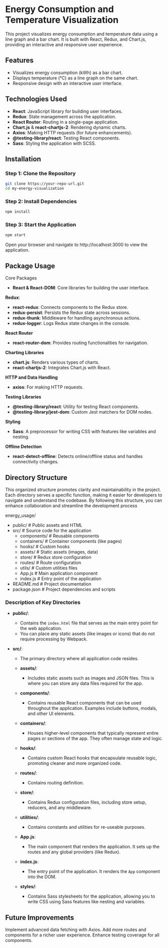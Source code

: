 # Energy Consumption and Temperature Visualization

This project visualizes energy consumption and temperature data using a line graph and a bar chart. It is built with React, Redux, and Chart.js, providing an interactive and responsive user experience.

## Features

- Visualizes energy consumption (kWh) as a bar chart.
- Displays temperature (°C) as a line graph on the same chart.
- Responsive design with an interactive user interface.

## Technologies Used

- **React**: JavaScript library for building user interfaces.
- **Redux**: State management across the application.
- **React Router**: Routing in a single-page application.
- **Chart.js** & **react-chartjs-2**: Rendering dynamic charts.
- **Axios**: Making HTTP requests (for future enhancements).
- **@testing-library/react**: Testing React components.
- **Sass**: Styling the application with SCSS.

## Installation

### Step 1: Clone the Repository

```bash
git clone https://your-repo-url.git
cd my-energy-visualization
```


### Step 2: Install Dependencies
```bash
npm install
```

### Step 3: Start the Application
```bash
npm start
```
Open your browser and navigate to http://localhost:3000 to view the application.

## Package Usage
Core Packages
- **React & React-DOM**: Core libraries for building the user interface.
  
**Redux**:
- **react-redux**: Connects components to the Redux store.
- **redux-persist**: Persists the Redux state across sessions.
- **redux-thunk**: Middleware for handling asynchronous actions.
- **redux-logger**: Logs Redux state changes in the console.
  
**React Router**
- **react-router-dom**: Provides routing functionalities for navigation.
  
**Charting Libraries**
- **chart.js**: Renders various types of charts.
- **react-chartjs-2**: Integrates Chart.js with React.
  
**HTTP and Data Handling**
- **axios**: For making HTTP requests.
  
**Testing Libraries**
- **@testing-library/react**: Utility for testing React components.
- **@testing-library/jest-dom**: Custom Jest matchers for DOM nodes.

**Styling**
- **Sass**: A preprocessor for writing CSS with features like variables and nesting.
  
**Offline Detection**
- **react-detect-offline**: Detects online/offline status and handles connectivity changes.
  
## Directory Structure

This organized structure promotes clarity and maintainability in the project. Each directory serves a specific function, making it easier for developers to navigate and understand the codebase. By following this structure, you can enhance collaboration and streamline the development process

energy_usage/
- public/               # Public assets and HTML 
- src/                  # Source code for the application
  - components/         # Reusable components
  - containers/         # Container components (like pages)
  - hooks/              # Custom hooks
  - assets/             # Static assets (images, data)
  - store/              # Redux store configuration
  - routes/             # Route configuration
  - utils/              # Custom utilities files
  - App.js              # Main application component
  - index.js            # Entry point of the application
- README.md             # Project documentation
- package.json          # Project dependencies and scripts


### Description of Key Directories

- **public/**: 
  - Contains the `index.html` file that serves as the main entry point for the web application.
  - You can place any static assets (like images or icons) that do not require processing by Webpack.

- **src/**: 
  - The primary directory where all application code resides.
  
  - **assets/**: 
    - Includes static assets such as images and JSON files. This is where you can store any data files required for the app.
  
  - **components/**: 
    - Contains reusable React components that can be used throughout the application. Examples include buttons, modals, and other UI elements.
  
  - **containers/**: 
    - Houses higher-level components that typically represent entire pages or sections of the app. They often manage state and logic.
  
  - **hooks/**: 
    - Contains custom React hooks that encapsulate reusable logic, promoting cleaner and more organized code.
  
  - **routes/**: 
    - Contains routing definition.
  
  - **store/**: 
    - Contains Redux configuration files, including store setup, reducers, and any middleware.
  
  - **utilities/**: 
    - Contains constants and utilities for re-useable purposes.
  
  - **App.js**: 
    - The main component that renders the application. It sets up the routes and any global providers (like Redux).
  
  - **index.js**: 
    - The entry point of the application. It renders the `App` component into the DOM.
  
  - **styles/**: 
    - Contains Sass stylesheets for the application, allowing you to write CSS using Sass features like nesting and variables.



## Future Improvements
Implement advanced data fetching with Axios.
Add more routes and components for a richer user experience.
Enhance testing coverage for all components.

